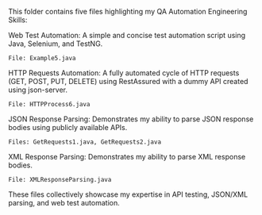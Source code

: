 This folder contains five files highlighting my QA Automation Engineering Skills:

Web Test Automation: A simple and concise test automation script using Java, Selenium, and TestNG.

    File: Example5.java   

HTTP Requests Automation: A fully automated cycle of HTTP requests (GET, POST, PUT, DELETE) using RestAssured with a dummy API created using json-server.

    File: HTTPProcess6.java
  
JSON Response Parsing: Demonstrates my ability to parse JSON response bodies using publicly available APIs.

    Files: GetRequests1.java, GetRequests2.java

XML Response Parsing: Demonstrates my ability to parse XML response bodies.

    File: XMLResponseParsing.java
    
These files collectively showcase my expertise in API testing, JSON/XML parsing, and web test automation.
